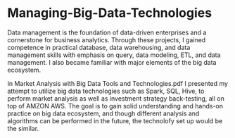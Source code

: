 # Managing-Big-Data-Technologies
Data management is the foundation of data-driven enterprises and a cornerstone for business analytics. Through these projects, I gained competence in practical database, data warehousing, and data management skills with emphasis on query, data modeling, ETL, and data management. I also became familiar with major elements of the big data ecosystem.

In Market Analysis with Big Data Tools and Technologies.pdf I presented my attempt to utilize big data technologies such as Spark, SQL, Hive, to perform market analysis as well as investment strategy back-testing, all on top of AMZON AWS. The goal is to gain solid understanding and hands-on practice on big data ecosystem, and though different analysis and algorithms can be performed in the future, the technolofy set up would be the similar.     
